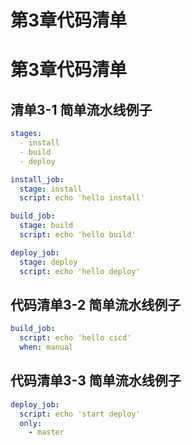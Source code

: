 # 第3章代码清单
# 第3章代码清单

## 清单3-1 简单流水线例子
```yaml
stages:
  - install
  - build
  - deploy

install_job:
  stage: install
  script: echo 'hello install'

build_job:
  stage: build
  script: echo 'hello build'

deploy_job:
  stage: deploy
  script: echo 'hello deploy'
```

## 代码清单3-2 简单流水线例子
```yaml
build_job:
  script: echo 'hello cicd'
  when: manual
```

## 代码清单3-3 简单流水线例子
```yaml
deploy_job:
  script: echo 'start deploy'
  only:
    - master
```